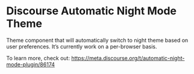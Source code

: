 # Discourse Automatic Night Mode Theme

Theme component that will automatically switch to night theme based on user preferences. It’s currently work on a per-browser basis.

To learn more, check out: https://meta.discourse.org/t/automatic-night-mode-plugin/86174
